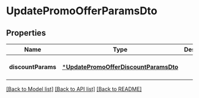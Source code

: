 # UpdatePromoOfferParamsDto

## Properties
Name | Type | Description | Notes
------------ | ------------- | ------------- | -------------
**discountParams** | [***UpdatePromoOfferDiscountParamsDto**](UpdatePromoOfferDiscountParamsDTO.md) |  | [optional] [default to null]

[[Back to Model list]](../README.md#documentation-for-models) [[Back to API list]](../README.md#documentation-for-api-endpoints) [[Back to README]](../README.md)


